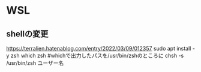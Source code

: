 # WSL

## shellの変更
https://terralien.hatenablog.com/entry/2022/03/09/012357
sudo apt install -y zsh
which zsh
#whichで出力したパスを/usr/bin/zshのところに
chsh -s /usr/bin/zsh ユーザー名
